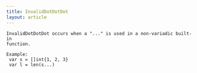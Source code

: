 ```yaml
---
title: InvalidDotDotDot
layout: article
---
```

<!-- Copyright 2023 The Go Authors. All rights reserved.
     Use of this source code is governed by a BSD-style
     license that can be found in the LICENSE file. -->

<!-- Code generated by generrordocs.go; DO NOT EDIT. -->

```
InvalidDotDotDot occurs when a "..." is used in a non-variadic built-in
function.

Example:
 var s = []int{1, 2, 3}
 var l = len(s...)
```

